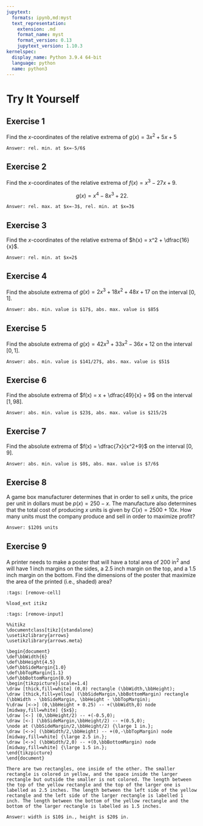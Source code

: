 ```yaml
---
jupytext:
  formats: ipynb,md:myst
  text_representation:
    extension: .md
    format_name: myst
    format_version: 0.13
    jupytext_version: 1.10.3
kernelspec:
  display_name: Python 3.9.4 64-bit
  language: python
  name: python3
---
```

# Try It Yourself

## Exercise 1
Find the $x$-coordinates of the relative extrema of $g(x) = 3x^2 + 5x +5$

```{dropdown} Show answer
Answer: rel. min. at $x=-5/6$
```


## Exercise 2
Find the $x$-coordinates of the relative extrema of $f(x) = x^3 - 27x + 9$.

$$g(x) = x^4-8x^3+22.$$


```{dropdown} Show answer
Answer: rel. max. at $x=-3$, rel. min. at $x=3$
```


## Exercise 3
Find the $x$-coordinates of the relative extrema of $h(x) = x^2 + \dfrac{16}{x}$.

```{dropdown} Show answer
Answer: rel. min. at $x=2$
```


## Exercise 4
Find the absolute extrema of $g(x) = 2x^3 + 18x^2 + 48x + 17$ on the interval $[0,1]$.

```{dropdown} Show answer
Answer: abs. min. value is $17$, abs. max. value is $85$
```


## Exercise 5
Find the absolute extrema of $g(x) = 42x^3 + 33x^2 - 36x + 12$ on the interval $[0,1]$.

```{dropdown} Show answer
Answer: abs. min. value is $141/27$, abs. max. value is $51$
```

## Exercise 6
Find the absolute extrema of $f(x) = x + \dfrac{49}{x} + 9$ on the interval $[1,98]$.

```{dropdown} Show answer
Answer: abs. min. value is $23$, abs. max. value is $215/2$
```


## Exercise 7
Find the absolute extrema of $f(x) = \dfrac{7x}{x^2+9}$ on the interval $[0,9]$.

```{dropdown} Show answer
Answer: abs. min. value is $0$, abs. max. value is $7/6$
```


## Exercise 8
A game box manufacturer determines that in order to sell $x$ units, the price per unit in dollars must be $p(x) = 250 - x$. The manufacture also determines that the total cost of producing $x$ units is given by $C(x) = 2500 + 10x$. How many units must the company produce and sell in order to maximize profit?

```{dropdown} Show answer
Answer: $120$ units
```


## Exercise 9
A printer needs to make a poster that will have a total area of $200$ in$^2$ and will have $1$ inch margins on the sides, a $2.5$ inch margin on the top, and a $1.5$ inch margin on the bottom. Find the  dimensions of the poster that maximize the area of the printed (i.e., shaded) area?

```{code-cell}
:tags: [remove-cell]

%load_ext itikz
```

```{code-cell}
:tags: [remove-input]

%%itikz
\documentclass[tikz]{standalone}
\usetikzlibrary{arrows}
\usetikzlibrary{arrows.meta}

\begin{document}
\def\bbWidth{6}
\def\bbHeight{4.5}
\def\bbSideMargin{1.0}
\def\bbTopMargin{1.1}
\def\bbBottomMargin{0.9}
\begin{tikzpicture}[scale=1.4]
\draw [thick,fill=white] (0,0) rectangle (\bbWidth,\bbHeight);
\draw [thick,fill=yellow] (\bbSideMargin,\bbBottomMargin) rectangle (\bbWidth - \bbSideMargin, \bbHeight - \bbTopMargin);
%\draw [<->] (0,\bbHeight + 0.25) -- +(\bbWidth,0) node [midway,fill=white] {$x$};
\draw [<-] (0,\bbHeight/2) -- +(-0.5,0); 
\draw [<-] (\bbSideMargin,\bbHeight/2) -- +(0.5,0);
\node at (\bbSideMargin/2,\bbHeight/2) {\large 1 in.};
\draw [<->] (\bbWidth/2,\bbHeight) -- +(0,-\bbTopMargin) node [midway,fill=white] {\large 2.5 in.};
\draw [<->] (\bbWidth/2,0) -- +(0,\bbBottomMargin) node [midway,fill=white] {\large 1.5 in.};
\end{tikzpicture}
\end{document}
```
```{dropdown} Long Text Description
There are two rectangles, one inside of the other. The smaller rectangle is colored in yellow, and the space inside the larger rectangle but outside the smaller is not colored. The length between the top of the yellow rectangle and the top of the larger one is labelled as 2.5 inches. The length between the left side of the yellow rectangle and the left side of the larger rectangle is labelled 1 inch. The length between the bottom of the yellow rectangle and the bottom of the larger rectangle is labelled as 1.5 inches.
```
```{dropdown} Show answer
Answer: width is $10$ in., height is $20$ in.
```


